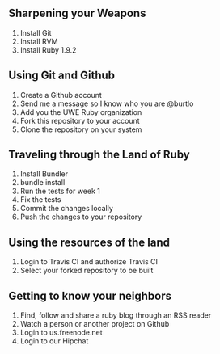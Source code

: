 ## Sharpening your Weapons

1. Install Git
2. Install RVM
3. Install Ruby 1.9.2

## Using Git and Github

1. Create a Github account
2. Send me a message so I know who you are @burtlo
3. Add you the UWE Ruby organization
3. Fork this repository to your account
4. Clone the repository on your system

## Traveling through the Land of Ruby

1. Install Bundler
2. bundle install
2. Run the tests for week 1
3. Fix the tests
4. Commit the changes locally
5. Push the changes to your repository

## Using the resources of the land

1. Login to Travis CI and authorize Travis CI
2. Select your forked repository to be built

## Getting to know your neighbors

1. Find, follow and share a ruby blog through an RSS reader
2. Watch a person or another project on Github
3. Login to us.freenode.net
4. Login to our Hipchat